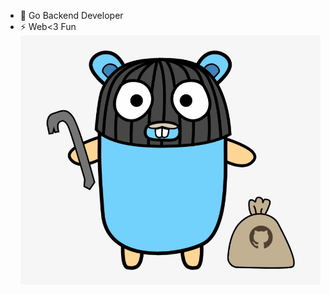 - 🔭 Go Backend Developer
- ⚡  Web<3 Fun
 ![alt text](https://github.com/commedesvlados/commedesvlados/blob/main/412-4126527_say-hello-to-gitrob-gopher-github.jpg)




<!--
**commedesvlados/commedesvlados** is a ✨ _special_ ✨ repository because its `README.md` (this file) appears on your GitHub profile.

Here are some ideas to get you started:

- 🔭 I’m currently working on ...
- 🌱 I’m currently learning ...
- 👯 I’m looking to collaborate on ...
- 🤔 I’m looking for help with ...
- 💬 Ask me about ...
- 📫 How to reach me: ...
- 😄 Pronouns: ...
- ⚡ Fun fact: ...
-->
